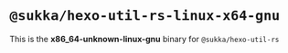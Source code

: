 # `@sukka/hexo-util-rs-linux-x64-gnu`

This is the **x86_64-unknown-linux-gnu** binary for `@sukka/hexo-util-rs`
